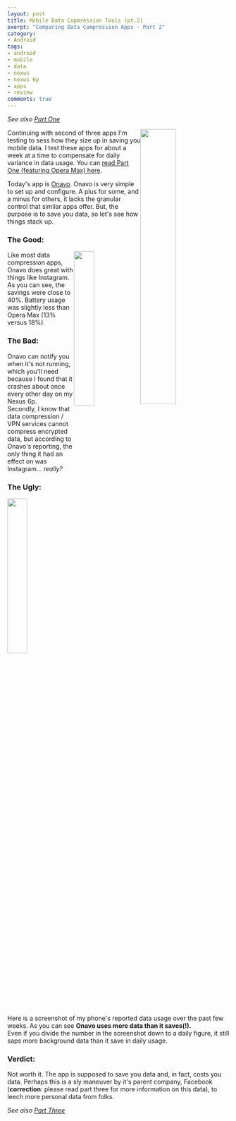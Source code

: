```yaml
---
layout: post
title: Mobile Data Copmression Tools (pt.2)
exerpt: "Comparing Data Compression Apps - Part 2"
category:
- Android
tags:
- android
- mobile
- data
- nexus
- nexus 6p
- apps
- review
comments: true
---
```


*See also [Part One](https://gtbjj.github.io/android/2016/03/03/Mobile-Data-Compression-pt1.html)*

<img style="float: right; height: auto; width: 40%" src="https://lh3.ggpht.com/XkKFmevjtyDntd5e0XeSssV1fukxNFuMvXRpMdXGZ56Ev5WPpggPrPFEi_2AUXFMbd4=w300-rw">

Continuing with second of three apps I'm testing to sess how they size up in saving you mobile data.   I test these apps for about a week at a 
time to compensate for daily variance in data usage.  You can [read Part One (featuring Opera Max) 
here](https://gtbjj.github.io/android/2016/03/03/Mobil-Data-Compression-pt1.html).  

Today's app is [Onavo](https://play.google.com/store/apps/details?id=com.onavo.android.onavoics).  Onavo is very simple to set up and 
configure.  A plus for some, and a minus for others, it lacks the granular control that similar apps offer.  But, the purpose is to save you 
data, so let's see how things stack up.

### The Good:

<img style="float: right; height: auto; width: 30%" src="http://drive.google.com/uc?export=view&id=0B2RH_BSaD6YPNGVQcmh3bWh5eDA">

Like most data compression apps, Onavo does great with things like Instagram.  As you can see, the savings were close to 40%.  Battery usage 
was slightly less than Opera Max (13% versus 18%).

### The Bad:

Onavo can notify you when it's not running, which you'll need because I found that it crashes about once every other day on my Nexus 6p.  
Secondly, I know that data compression / VPN services cannot compress encrypted data, but according to Onavo's reporting, the only thing it had 
an effect on was Instagram... *really?*

### The Ugly:

<img style="float: right; height: auto; width: 30%" src="http://drive.google.com/uc?export=view&id=0B2RH_BSaD6YPYXJBdkF2UmZNTGc">

Here is a screenshot of my  phone's reported data usage over the past few weeks.  As you can see **Onavo uses more data than it saves(!).**  
Even if you divide the number in the screenshot down to a daily figure, it still saps more background data than it save in daily usage.

### Verdict:

Not worth it.  The app is supposed to save you data and, in fact, costs you data.  Perhaps this is a sly maneuver by it's parent company, 
Facebook (**correction**: please read part three for more information on this data), to leech more personal data from folks.

*See also [Part Three](https://gtbjj.github.io/2016/03/16/1302-Mobile-Data-Compression-pt3.html)*
